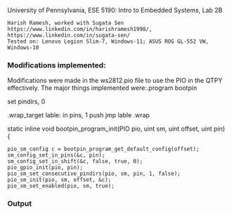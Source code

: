 
University of Pennsylvania, ESE 5190: Intro to Embedded Systems, Lab 2B

    Harish Ramesh, worked with Sugata Sen
    https://www.linkedin.com/in/harishramesh1998/, https://www.linkedin.com/in/sugata-sen/
    Tested on: Lenovo Legion Slim-7, Windows-11; ASUS ROG GL-552 VW, Windows-10
    
### Modifications implemented:
Modifications were made in the ws2812.pio file to use the PIO in the QTPY effectively.
The major things implemented were:.program bootpin

set pindirs, 0

.wrap_target
lable: 
    in pins, 1
    push
    jmp lable
.wrap


static inline void bootpin_program_init(PIO pio, uint sm, uint offset, uint pin) {

    pio_sm_config c = bootpin_program_get_default_config(offset);
    sm_config_set_in_pins(&c, pin);
    sm_config_set_in_shift(&c, false, true, 0);
    pio_gpio_init(pio, pin);
    pio_sm_set_consecutive_pindirs(pio, sm, pin, 1, false);
    pio_sm_init(pio, sm, offset, &c);
    pio_sm_set_enabled(pio, sm, true);


### Output
![]()


